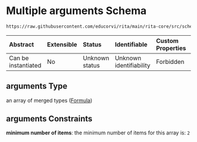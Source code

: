 # Multiple arguments Schema

```txt
https://raw.githubusercontent.com/educorvi/rita/main/rita-core/src/schema/operator.json#/oneOf/0/properties/arguments
```



| Abstract            | Extensible | Status         | Identifiable            | Custom Properties | Additional Properties | Access Restrictions | Defined In                                                               |
| :------------------ | :--------- | :------------- | :---------------------- | :---------------- | :-------------------- | :------------------ | :----------------------------------------------------------------------- |
| Can be instantiated | No         | Unknown status | Unknown identifiability | Forbidden         | Allowed               | none                | [operator.json\*](../../src/schema/operator.json "open original schema") |

## arguments Type

an array of merged types ([Formula](formula.md))

## arguments Constraints

**minimum number of items**: the minimum number of items for this array is: `2`
